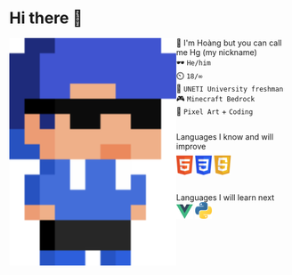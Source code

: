 # Hi there 👋
<img src="img/hg_pixel.png" align="left" width="300px">

💬 I'm Hoàng but you can call me Hg (my nickname)<br>
🕶️ `He/him`<br>
⏲️ `18/∞`<br>
🧠 `UNETI University freshman`<br>
🎮 `Minecraft Bedrock`<br>
💙 `Pixel Art` + `Coding`
##
Languages I know and will improve<br>
<img src="img/html.png" width="30px">
<img src="img/css.png" width="30px">
<img src="img/js.png" width="30px">
##
Languages I will learn next<br>
<img src="img/vue.png" width="30px">
<img src="img/python.png" width="30px">
##
